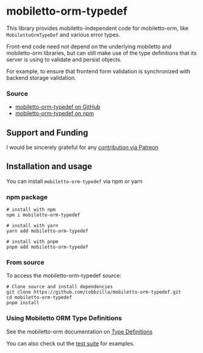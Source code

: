 mobiletto-orm-typedef
=====================
This library provides mobiletto-independent code for mobiletto-orm, like
`MobilettoOrmTypeDef` and various error types.

Front-end code need not depend on the underlying mobiletto and mobiletto-orm libraries, but
can still make use of the type definitions that its server is using to validate and persist objects.

For example, to ensure that frontend form validation is synchronized with backend storage validation.

### Source
* [mobiletto-orm-typedef on GitHub](https://github.com/cobbzilla/mobiletto-orm-typedef)
* [mobiletto-orm-typedef on npm](https://www.npmjs.com/package/mobiletto-orm-typedef)

## Support and Funding
I would be sincerely grateful for any [contribution via Patreon](https://www.patreon.com/cobbzilla)

## Installation and usage
You can install `mobiletto-orm-typedef` via npm or yarn

### npm package

    # install with npm
    npm i mobiletto-orm-typedef

    # install with yarn
    yarn add mobiletto-orm-typedef

    # install with pnpm
    pnpm add mobiletto-orm-typedef

### From source
To access the mobiletto-orm-typedef source:

    # Clone source and install dependencies
    git clone https://github.com/cobbzilla/mobiletto-orm-typedef.git
    cd mobiletto-orm-typedef
    pnpm install

### Using Mobiletto ORM Type Definitions
See the mobiletto-orm documentation on [Type Definitions](https://github.com/cobbzilla/mobiletto-orm#Type-Definitions)

You can also check out the [test suite](./test) for examples.
